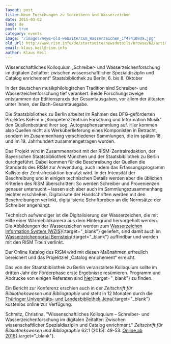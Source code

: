 ```yaml
---
layout: post
title: Neue Forschungen zu Schreibern und Wasserzeichen
date: 2015-03-02
lang: de
post: true
category: events
image: "/images/news-old-website/csm_Wasserzeichen_1f474109d9.jpg"
old_url: http://www.rism.info/de/startseite/newsdetails/browse/62/article/64/new-research-on-copyists-and-watermarks.html
email: klaus.keil@rism.info
author: Klaus Keil
---
```


Wissenschaftliches Kolloquium „Schreiber- und Wasserzeichenforschung im digitalen Zeitalter: zwischen wissenschaftlicher Spezialdisziplin und Catalog enrichement“ Staatsbibliothek zu Berlin, 6. bis 8. Oktober

In der deutschen musikphilologischen Tradition sind Schreiber- und Wasserzeichenforschung tief verankert. Beide Forschungszweige entstammen der Editionspraxis der Gesamtausgaben, vor allem der ältesten unter Ihnen, der Bach-Gesamtausgabe.

Die Staatsbibliothek zu Berlin arbeitet im Rahmen des DFG-geförderten Projektes KoFim = „Kompetenzzentrum Forschung und Information Musik“ den Quellenbestand ihrer sog. Autographensammlung auf. Hier kommen also Quellen nicht als Werküberlieferung eines Komponisten in Betracht, sondern im Zusammenhang verschiedener Sammlungen, die im späten 18. und im 19. Jahrhundert zusammengetragen wurden.

Das Projekt wird in Zusammenarbeit mit der RISM-Zentralredaktion, der Bayerischen Staatsbibliothek München und der Staatsbibliothek zu Berlin durchgeführt. Dabei kommen für die Beschreibung der Quellen die Standards des RISM zur Anwendung, auch indem das Erfassungsprogramm Kallisto der Zentralredaktion benutzt wird. In der Intensität der Beschreibung und in einigen technischen Details werden aber die üblichen Kriterien des RISM überschritten: So werden Schreiber und Provenienzen genauer untersucht – lassen sich aber auch im Sammlungszusammenhang leichter erschließen. Digitalisate der Handschriften werden mit den Beschreibungen verlinkt, digitalisierte Schriftproben an die Normsätze der Schreiber angehängt.


Technisch aufwendiger ist die Digitalisierung der Wasserzeichen, die mit Hilfe einer Wärmebildkamera aus dem Hintergrund hervorgeholt werden. Die Abbildungen der Wasserzeichen werden zum [Wasserzeichen Information System (WZIS)](http://www.wasserzeichen-online.de/){:target="_blank"} geliefert, sind damit auch im [Wasserzeichenportal Bernstein](http://www.memoryofpaper.eu/){:target="_blank"} auffindbar und werden mit den RISM Titeln verlinkt.

Der Online Katalog des RISM wird mit diesen Maßnahmen erfreulich bereichert und das Projektziel „Catalog enrichement“ erreicht.

Das von der Staatsbibliothek zu Berlin veranstaltete Kolloquium sollte im dritten Jahr der Förderphase erste Ergebnisse resümieren. Programm und Abdrucke von einigen Referaten sind [hier](http://staatsbibliothek-berlin.de/en/about-the-library/departments/musik/projekte/dfg-projekt-kofim-berlin/tagung-2014/){:target="_blank"} zu finden.

Ein Bericht zur Konferenz erschien auch in der _Zeitschrift für Bibliothekswesen und Bibliographie_ und steht in 12 Monaten durch die [Thüringer Universitäts- und Landesbibliothek Jena](http://dx.doi.org/10.3196/186429501562166){:target="_blank"} kostenlos online zur Verfügung.

Schmitz, Christina. "Wissenschaftliches Kolloquium – Schreiber- und Wasserzeichenforschung im digitalen Zeitalter: Zwischen wissenschaftlicher Spezialdisziplin und Catalog enrichment." _Zeitschrift für Bibliothekswesen und Bibliographie_ 62:1 (2015): 49-53. [Online ab 2016](http://dx.doi.org/10.3196/186429501562166){:target="_blank"}.

